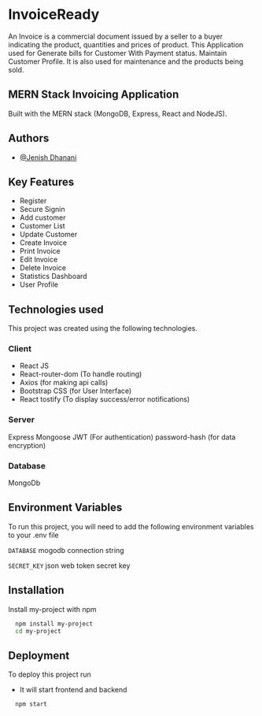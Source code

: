 # InvoiceReady
An Invoice is a commercial document issued by a seller to a buyer indicating the product, quantities and prices of product. This Application used for Generate bills for Customer With Payment status. Maintain Customer Profile. It is also used for maintenance and the products being sold.

## MERN Stack Invoicing Application
Built with the MERN stack (MongoDB, Express, React and NodeJS).

## Authors

- [@Jenish Dhanani](https://github.com/Jenish-Dhanani)


## Key Features

- Register
- Secure Signin
- Add customer
- Customer List
- Update Customer
- Create Invoice
- Print Invoice
- Edit Invoice
- Delete Invoice
- Statistics Dashboard
- User Profile

## Technologies used
This project was created using the following technologies.

### Client
- React JS
- React-router-dom (To handle routing)
- Axios (for making api calls)
- Bootstrap CSS (for User Interface)
- React tostify (To display success/error notifications)

### Server
Express
Mongoose
JWT (For authentication)
password-hash (for data encryption)

### Database
MongoDb
## Environment Variables

To run this project, you will need to add the following environment variables to your .env file

`DATABASE` mogodb connection string

`SECRET_KEY` json web token secret key



## Installation

Install my-project with npm

```bash
  npm install my-project
  cd my-project

```
## Deployment

To deploy this project run
- It will start frontend and backend

```bash
  npm start
```
